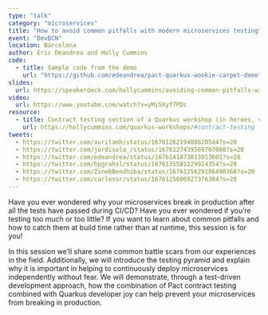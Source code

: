 ```yaml
---
type: "talk"
category: "microservices"
title: "How to avoid common pitfalls with modern microservices testing"
event: "DevBCN"
location: Barcelona
author: Eric Deandrea and Holly Cummins
code: 
  - title: Sample code from the demo
    url: "https://github.com/edeandrea/pact-quarkus-wookie-carpet-demo"
slides:
  url: https://speakerdeck.com/hollycummins/avoiding-common-pitfalls-with-modern-microservices-testing?slide=12
video:
  url: https://www.youtube.com/watch?v=yMi5Xyf7PDc
resource:
  - title: Contract testing section of a Quarkus workshop (in heroes, villains, and fight submodules)
    url: https://hollycummins.com/quarkus-workshops/#contract-testing
tweets:
  - https://twitter.com/auritamh/status/1676126219488620544?s=20
  - https://twitter.com/jordisola_/status/1676127439569707008?s=20
  - https://twitter.com/edeandrea/status/1676141873813913601?s=20
  - https://twitter.com/hpgrahsl/status/1676135581229924354?s=20
  - https://twitter.com/ZinebBendhiba/status/1676125629186490368?s=20
  - https://twitter.com/carlessr/status/1676125606927376384?s=20
---
```


Have you ever wondered why your microservices break in production after all the tests have passed during CI/CD? Have you ever wondered if you’re testing too much or too little? If you want to learn about common pitfalls and how to catch them at build time rather than at runtime, this session is for you!


In this session we’ll share some common battle scars from our experiences in the field. Additionally, we will introduce the testing pyramid and explain why it is important in helping to continuously deploy microservices independently without fear. We will demonstrate, through a test-driven development approach, how the combination of Pact contract testing combined with Quarkus developer joy can help prevent your microservices from breaking in production.